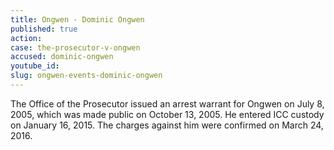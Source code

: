 ```yaml
---
title: Ongwen - Dominic Ongwen
published: true
action:
case: the-prosecutor-v-ongwen
accused: dominic-ongwen
youtube_id:
slug: ongwen-events-dominic-ongwen
---
```



The Office of the Prosecutor issued an arrest warrant for Ongwen on July 8, 2005, which was made public on October 13, 2005. He entered ICC custody on January 16, 2015. The charges against him were confirmed on March 24, 2016.